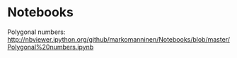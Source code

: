 Notebooks
=========

Polygonal numbers: http://nbviewer.ipython.org/github/markomanninen/Notebooks/blob/master/Polygonal%20numbers.ipynb
